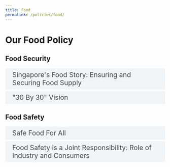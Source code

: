 ```yaml
---
title: Food
permalink: /policies/food/
---
```

<style>

input {
	display: none;
}
label {
	display: block;
	padding: 8px 22px;
	margin: 0 0 5px 0;
	cursor: pointor;
	background: #F0F4F6;
	border-radius: 3px;
	color: #484848;
	transition: ease .5s;
	font-size: 1.5em;
}

label:hover {
	background: #4a96b0;
	color: #FFF;
}

.accordion-content {
	/* background: #E2E5F6; */
	padding: 10px 0px 30px 30px;
	/* border: 1px solid #484848; */
	margin: 0 0 1px 0;
	border-radius: 3px;
}

input + label + .accordion-content {
	display: none;
}

input:checked + label + .accordion-content {
	display: none;
}

input:checked + label + .accordion-content {
	display: block;
}

</style>
<!-- End of accordion -->

<div class="container">

<h1><b>Our Food Policy</b></h1>

<a id="food-security"></a>

<h2>Food Security</h2>
<div>
	<input type="checkbox" id="title3"  /><label for="title3">Singapore's Food Story: Ensuring and Securing Food Supply</label>
	<div class="accordion-content">
		<p>Singapore imports more than 90 percent of our food and we operate in a global environment where we face a multitude of risks such as volatilities of the global food market, impacts of climate change, geopolitical decisions, and disease outbreaks. To mitigate and overcome these challenges, the collective efforts of the government, industry and consumers are required to strengthen our food supply resilience.</p>
		<p>SFA safeguards Singapore’s food supply through a multi-pronged food security strategy, which includes:</p>
		<ul>
			<li><p>Import source diversifications – By diversifying our food sources, we reduce our reliance on any single source for any one food item. This is our core strategy, and we continue to facilitate food imports from new sources, by working closely with industry and governments globally. Should there be a food supply disruption, Singapore is in a good position to work with the industry to tap on alternative food sources, and ensure that our food supply remains stable.</p>
			</li>
			<li><p>Stockpiling - The Government works closely with industry partners to maintain adequate stockpiles of essential food items that can meet our nutritional needs during a severe food supply disruption or emergency.</p>
			</li>
			<li><p>Local production – By growing our capability and capacity to produce food locally, this can serve as a buffer in the event of a food supply disruption.</p>
			</li>
		</ul>
	</div>
	<input type="checkbox" id="title4"  /><label for="title4">"30 By 30" Vision</label>
	<div class="accordion-content">
		<p>Under the "30 by 30" vision, SFA seeks to build up our agri-food industry's capability and capacity to produce 30% of our nutitional needs locally by 2030. While the 30 by 30 vision is aspirational considering that we produce less than 10% of our nutritional needs today, SFA continues to work with the agri-food industry to 'grow more with less', and in a productive, resource-efficient, and climate-resilient way.</p>
		<p>SFA works with the agri-food industry and relevant stakeholders to: </p>
		<ul>
			<li><p>Develop spaces for agri-food production: To expand local food production, SFA tenders out spaces to agri-food companies with promising farming models through a competitive land tender basis.</p>
			</li>
			<li><p>Adopt innovative technologies: SFA provides funding support to the industry to adopt innovative technologies. This includes grants to co-fund farming systems that can better control environmental variables and boost production capabilities.</p>
			</li>
			<li><p>Catalyse R&D innovation: R&D plays a key role to drive innovation and plug existing technological gaps. To support the "30 by 30" vision, research funding has been made available under the Singapore Food Story R&D programme to enable R&D in three areas –sustainable urban food production, future foods, and food safety science & innovation.</p>
			</li>
			<li><p>Develop a local pipeline for the agri-food workforce: As the agri-food industry grows and transforms, new and higher value jobs requiring  multi-disciplinary expertise in science, engineering, and info-communications will be needed. SFA is working with various Institutes of Higher Learning (IHLs) and local farms on programmes such as diploma courses and structured internship programmes to equip students and adult job seekers with skillsets that will lead to meaningful, specialised careers in agriculture and aquaculture.</p>
			</li>
			<li><p>Rally support for local produce: As we ramp up local production, we will need the support of consumers and businesses to sustain a healthy and vibrant agri-food ecosystem, and help our farms remain commercially viable. Local produce is fresher, which means it can last longer. It also incurs lesser carbon miles, as the produce does not need to be transported across long distances before reaching the consumer. To make it easier for consumers to identify local produce, SFA has launched an “SG Fresh Produce” logo which can be found on the packaging of local produce in retail shops and supermarkets. SFA also launched the Farm-To-Table Recognition Programme (FTTRP) in 2023 to recognise food businesses that procure locally farmed produce. Consumers can identify and support food establishements that use locally produced ingredients by looking out for the Farm-To-Table logos. By choosing locally produced food, all of us can play a part in enhancing Singapore’s food security.</p>
			</li>
		</ul>
	</div>
</div>

<h2 id="food-safety">Food Safety</h2>
<div>
	<input type="checkbox" id="title1"  /><label for="title1">Safe Food For All</label>
	<div class="accordion-content">
		<p>As the national agency for food safety, SFA has in place an integrated food safety system from farm-to-fork to ensure that food sold in Singapore is safe for consumption. SFA adopts a science-based risk assessment and management approach to food safety, and sets food safety standards that are aligned  with international standards. SFA has put in place regulatory levers along the food supply chain like licensing, inspection, sampling, testing and enforcement.</p>
		<ul>
			<li><p>Overseas Imports – Food importers are licensed by SFA, and are required to apply for import permits for each consignment of food imported into Singapore. For high-risk food items like livestock, meat and egg items that can carry diseases that can be transmitted to people, SFA conducts accreditation at source to ensure that the imports meet food safety and animal health import requirements.</p>
			</li>
			<li><p>Local farms and food establishments – SFA licenses farms and food establishments in Singapore, including slaughterhouses, food processing/manufacturing establishments, as well as various food retail establishments such as hawker and market stalls, coffeeshops, food courts, food caterers, canteens, supermarkets, mobile food wagons, cafes, and restaurants. Inspections are carried out to ensure that these establishments comply with licensing conditions and regulatory requirements.</p>
			</li>
		</ul>
		<p>In the event of food safety incidents, there are response mechanisms in place to manage them too (e.g. food recalls, foodborne outbreak investigation).</p>
	</div>
	<input type="checkbox" id="title2"  /><label for="title2">Food Safety is a Joint Responsibility: Role of Industry and Consumers</label>
	<div class="accordion-content">
		<p>As food safety is a joint responsibility, SFA works with the industry and consumers to build their capabilities and educate them on their roles in ensuring food safety. For instance, food handlers in restaurants, hawker stalls and coffee shops must attend and pass the Basic Food Hygiene Course (BFHC) before they are allowed to work.</p>
		<p>As for consumers, SFA has made available food safety information and tips online to equip consumers with knowledge of food safety risks and good food safety practices. Examples include:</p>
		<ul>
			<li><p><a href="https://www.sfa.gov.sg/food-information/risk-at-a-glance">Risk at a glance</a></p>
			</li>
			<li><p><a href="https://www.sfa.gov.sg/food-for-thought">Food for Thought content hub</a></p>
			</li>
			<li><p>Food safety educational materials, food alerts and recalls, labelling information:<a href="https://www.sfa.gov.sg/food-information"> Food Information</a></p>
			</li>
			<li><p>Track records (hygiene grading, number of demerit points and suspension history) of the food establishment:<a href="https://www.sfa.gov.sg/food-retail/licensing-permits"> Food Retail Licence</a></p>
			</li>
		</ul>
		<p>Consumers who come across any errant food operator can play your part by reporting these operators to SFA via the <a href="https://www.sfa.gov.sg/feedback">online feedback form.</a></p>
	</div>
</div>
